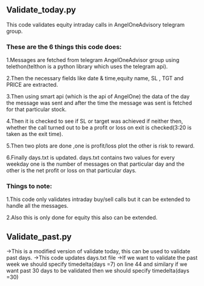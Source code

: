 <h2>Validate_today.py</h2>
This code validates equity intraday calls in AngelOneAdvisory telegram group.

<h3>These are the 6 things this code does:</h3>

1.Messages are fetched from telegram AngelOneAdvisor group using telethon(telthon is a python library which uses the telegram api).

2.Then the necessary fields like date & time,equity name, SL , TGT and PRICE are extracted.

3.Then using smart api (which is the api of AngelOne) the data of the day the message was sent and after the time the message was sent is fetched for that 
particular stock.

4.Then it is checked to see if SL or target was achieved if neither then, whether the call turned out to be a profit or loss on exit is 
checked(3:20 is taken as the exit time).

5.Then two plots are done ,one is profit/loss plot the other is risk to reward.

6.Finally days.txt is updated. days.txt contains two values for every weekday one is the number of messages on that particular day and the
other is the net profit or loss on that particular days.

<h3>Things to note:</h3>

1.This code only validates intraday buy/sell calls but it can be extended to handle all the messages.

2.Also this is only done for equity this also can be extended.

<h2>Validate_past.py</h2>


->This is a modified version of validate today, this can be used to validate past days.
->This code updates days.txt file 
->If we want to validate the past week we should specify timedelta(days =7) on line 44 and similary if we want past 30 days to
 be validated then we should specify timedelta(days =30)
